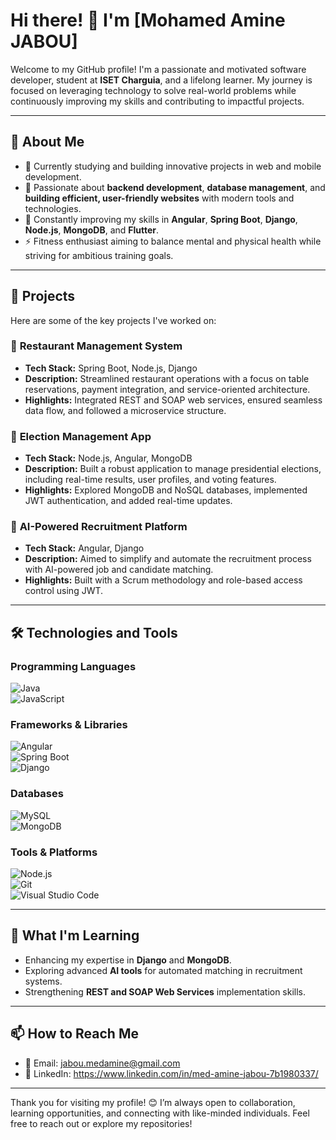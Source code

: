 # Hi there! 👋 I'm [Mohamed Amine JABOU]

Welcome to my GitHub profile! I'm a passionate and motivated software developer, student at **ISET Charguia**, and a lifelong learner. My journey is focused on leveraging technology to solve real-world problems while continuously improving my skills and contributing to impactful projects.

---

## 🚀 About Me

- 🌱 Currently studying and building innovative projects in web and mobile development.
- 🧠 Passionate about **backend development**, **database management**, and **building efficient, user-friendly websites** with modern tools and technologies.
- 🎯 Constantly improving my skills in **Angular**, **Spring Boot**, **Django**, **Node.js**, **MongoDB**, and **Flutter**.
- ⚡ Fitness enthusiast aiming to balance mental and physical health while striving for ambitious training goals.  

---

## 💼 Projects

Here are some of the key projects I've worked on:  

### 🔹 **Restaurant Management System**
- **Tech Stack:** Spring Boot, Node.js, Django
- **Description:** Streamlined restaurant operations with a focus on table reservations, payment integration, and service-oriented architecture.
- **Highlights:** Integrated REST and SOAP web services, ensured seamless data flow, and followed a microservice structure.

### 🔹 **Election Management App**
- **Tech Stack:** Node.js, Angular, MongoDB
- **Description:** Built a robust application to manage presidential elections, including real-time results, user profiles, and voting features.
- **Highlights:** Explored MongoDB and NoSQL databases, implemented JWT authentication, and added real-time updates.

### 🔹 **AI-Powered Recruitment Platform**
- **Tech Stack:** Angular, Django
- **Description:** Aimed to simplify and automate the recruitment process with AI-powered job and candidate matching.
- **Highlights:** Built with a Scrum methodology and role-based access control using JWT.

---

## 🛠️ Technologies and Tools

### Programming Languages  
![Java](https://img.shields.io/badge/Java-ED8B00?style=for-the-badge&logo=java&logoColor=white)   
![JavaScript](https://img.shields.io/badge/JavaScript-F7DF1E?style=for-the-badge&logo=javascript&logoColor=black)  

### Frameworks & Libraries  
![Angular](https://img.shields.io/badge/Angular-DD0031?style=for-the-badge&logo=angular&logoColor=white)  
![Spring Boot](https://img.shields.io/badge/Spring_Boot-6DB33F?style=for-the-badge&logo=spring-boot&logoColor=white)  
![Django](https://img.shields.io/badge/Django-092E20?style=for-the-badge&logo=django&logoColor=white)  

### Databases  
![MySQL](https://img.shields.io/badge/MySQL-005C84?style=for-the-badge&logo=mysql&logoColor=white)  
![MongoDB](https://img.shields.io/badge/MongoDB-4EA94B?style=for-the-badge&logo=mongodb&logoColor=white)  

### Tools & Platforms  
![Node.js](https://img.shields.io/badge/Node.js-339933?style=for-the-badge&logo=nodedotjs&logoColor=white)  
![Git](https://img.shields.io/badge/Git-F05032?style=for-the-badge&logo=git&logoColor=white)  
![Visual Studio Code](https://img.shields.io/badge/VS_Code-0078D4?style=for-the-badge&logo=visualstudiocode&logoColor=white)  

---

## 🌱 What I'm Learning

- Enhancing my expertise in **Django** and **MongoDB**.
- Exploring advanced **AI tools** for automated matching in recruitment systems.
- Strengthening **REST and SOAP Web Services** implementation skills.  

---

## 📫 How to Reach Me  

- 📧 Email: jabou.medamine@gmail.com
- 💼 LinkedIn: https://www.linkedin.com/in/med-amine-jabou-7b1980337/  


---

Thank you for visiting my profile! 😊 I’m always open to collaboration, learning opportunities, and connecting with like-minded individuals. Feel free to reach out or explore my repositories!  
